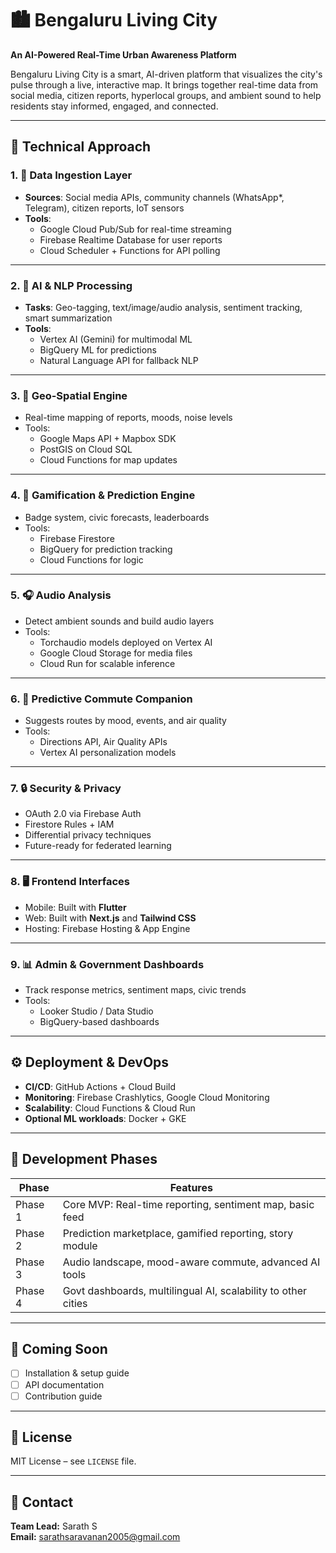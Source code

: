 # 🏙️ Bengaluru Living City  
**An AI-Powered Real-Time Urban Awareness Platform**

Bengaluru Living City is a smart, AI-driven platform that visualizes the city's pulse through a live, interactive map. It brings together real-time data from social media, citizen reports, hyperlocal groups, and ambient sound to help residents stay informed, engaged, and connected.

---

## 🧠 Technical Approach

### 1. 🔌 Data Ingestion Layer
- **Sources**: Social media APIs, community channels (WhatsApp*, Telegram), citizen reports, IoT sensors
- **Tools**: 
  - Google Cloud Pub/Sub for real-time streaming  
  - Firebase Realtime Database for user reports  
  - Cloud Scheduler + Functions for API polling  

---

### 2. 🧠 AI & NLP Processing
- **Tasks**: Geo-tagging, text/image/audio analysis, sentiment tracking, smart summarization
- **Tools**:
  - Vertex AI (Gemini) for multimodal ML  
  - BigQuery ML for predictions  
  - Natural Language API for fallback NLP  

---

### 3. 📍 Geo-Spatial Engine
- Real-time mapping of reports, moods, noise levels
- Tools:
  - Google Maps API + Mapbox SDK  
  - PostGIS on Cloud SQL  
  - Cloud Functions for map updates  

---

### 4. 🧩 Gamification & Prediction Engine
- Badge system, civic forecasts, leaderboards
- Tools:
  - Firebase Firestore  
  - BigQuery for prediction tracking  
  - Cloud Functions for logic  

---

### 5. 🎧 Audio Analysis
- Detect ambient sounds and build audio layers
- Tools:
  - Torchaudio models deployed on Vertex AI  
  - Google Cloud Storage for media files  
  - Cloud Run for scalable inference  

---

### 6. 🧭 Predictive Commute Companion
- Suggests routes by mood, events, and air quality
- Tools:
  - Directions API, Air Quality APIs  
  - Vertex AI personalization models  

---

### 7. 🔒 Security & Privacy
- OAuth 2.0 via Firebase Auth  
- Firestore Rules + IAM  
- Differential privacy techniques  
- Future-ready for federated learning  

---

### 8. 🖥️ Frontend Interfaces
- Mobile: Built with **Flutter**  
- Web: Built with **Next.js** and **Tailwind CSS**  
- Hosting: Firebase Hosting & App Engine

---

### 9. 📊 Admin & Government Dashboards
- Track response metrics, sentiment maps, civic trends
- Tools:
  - Looker Studio / Data Studio  
  - BigQuery-based dashboards  

---

## ⚙️ Deployment & DevOps
- **CI/CD**: GitHub Actions + Cloud Build  
- **Monitoring**: Firebase Crashlytics, Google Cloud Monitoring  
- **Scalability**: Cloud Functions & Cloud Run  
- **Optional ML workloads**: Docker + GKE  

---

## 🚀 Development Phases

| Phase       | Features                                                   |
|-------------|------------------------------------------------------------|
| Phase 1     | Core MVP: Real-time reporting, sentiment map, basic feed   |
| Phase 2     | Prediction marketplace, gamified reporting, story module   |
| Phase 3     | Audio landscape, mood-aware commute, advanced AI tools     |
| Phase 4     | Govt dashboards, multilingual AI, scalability to other cities |

---

## 🧪 Coming Soon
- [ ] Installation & setup guide  
- [ ] API documentation  
- [ ] Contribution guide  

---

## 📜 License
MIT License – see `LICENSE` file.

---

## 💬 Contact  
**Team Lead:** Sarath S  
**Email:** sarathsaravanan2005@gmail.com

